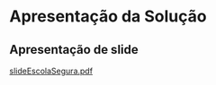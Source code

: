 # Apresentação da Solução

## Apresentação de slide 

[slideEscolaSegura.pdf](https://github.com/ICEI-PUC-Minas-PMV-ADS/pmv-ads-2024-e1-proj-web-t2-Escola-Segura/files/14970867/slideEscolaSegura.pdf)


